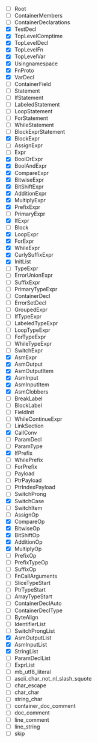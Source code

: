 - [ ] Root
- [ ] ContainerMembers
- [ ] ContainerDeclarations
- [x] TestDecl
- [x] TopLevelComptime
- [x] TopLevelDecl
- [x] TopLevelFn
- [x] TopLevelVar
- [x] Usingnamespace
- [x] FnProto
- [x] VarDecl
- [ ] ContainerField
- [ ] Statement
- [ ] IfStatement
- [ ] LabeledStatement
- [ ] LoopStatement
- [ ] ForStatement
- [ ] WhileStatement
- [ ] BlockExprStatement
- [x] BlockExpr
- [ ] AssignExpr
- [ ] Expr
- [x] BoolOrExpr
- [x] BoolAndExpr
- [x] CompareExpr
- [x] BitwiseExpr
- [x] BitShiftExpr
- [x] AdditionExpr
- [x] MultiplyExpr
- [x] PrefixExpr
- [ ] PrimaryExpr
- [x] IfExpr
- [ ] Block
- [x] LoopExpr
- [x] ForExpr
- [x] WhileExpr
- [x] CurlySuffixExpr
- [x] InitList
- [ ] TypeExpr
- [ ] ErrorUnionExpr
- [ ] SuffixExpr
- [ ] PrimaryTypeExpr
- [ ] ContainerDecl
- [ ] ErrorSetDecl
- [ ] GroupedExpr
- [ ] IfTypeExpr
- [ ] LabeledTypeExpr
- [ ] LoopTypeExpr
- [ ] ForTypeExpr
- [ ] WhileTypeExpr
- [ ] SwitchExpr
- [x] AsmExpr
- [x] AsmOutput
- [x] AsmOutputItem
- [x] AsmInput
- [x] AsmInputItem
- [x] AsmClobbers
- [ ] BreakLabel
- [ ] BlockLabel
- [ ] FieldInit
- [ ] WhileContinueExpr
- [ ] LinkSection
- [x] CallConv
- [ ] ParamDecl
- [ ] ParamType
- [x] IfPrefix
- [ ] WhilePrefix
- [ ] ForPrefix
- [ ] Payload
- [ ] PtrPayload
- [ ] PtrIndexPayload
- [ ] SwitchProng
- [x] SwitchCase
- [ ] SwitchItem
- [ ] AssignOp
- [x] CompareOp
- [x] BitwiseOp
- [x] BitShiftOp
- [x] AdditionOp
- [x] MultiplyOp
- [ ] PrefixOp
- [ ] PrefixTypeOp
- [ ] SuffixOp
- [ ] FnCallArguments
- [ ] SliceTypeStart
- [ ] PtrTypeStart
- [ ] ArrayTypeStart
- [ ] ContainerDeclAuto
- [ ] ContainerDeclType
- [ ] ByteAlign
- [ ] IdentifierList
- [ ] SwitchProngList
- [x] AsmOutputList
- [x] AsmInputList
- [x] StringList
- [ ] ParamDeclList
- [ ] ExprList
- [ ] mb_utf8_literal
- [ ] ascii_char_not_nl_slash_squote
- [ ] char_escape
- [ ] char_char
- [ ] string_char
- [ ] container_doc_comment
- [ ] doc_comment
- [ ] line_comment
- [ ] line_string
- [ ] skip